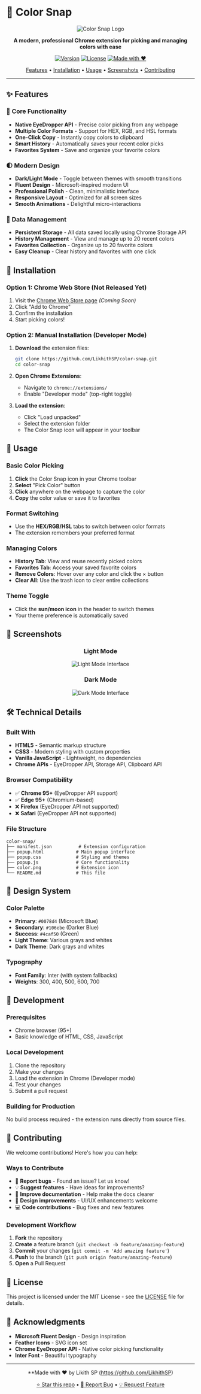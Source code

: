 # 🎨 Color Snap

<div align="center">

![Color Snap Logo](https://img.shields.io/badge/Color-Snap-0078d4?style=for-the-badge&logo=google-chrome&logoColor=white)

**A modern, professional Chrome extension for picking and managing colors with ease**

[![Version](https://img.shields.io/badge/Version-1.0-brightgreen?style=flat)](https://github.com/yourusername/color-snap)
[![License](https://img.shields.io/badge/License-MIT-blue?style=flat)](LICENSE)
[![Made with ❤️](https://img.shields.io/badge/Made%20with-❤️-red?style=flat)](https://github.com/yourusername/color-snap)

[Features](#-features) • [Installation](#-installation) • [Usage](#-usage) • [Screenshots](#-screenshots) • [Contributing](#-contributing)

---

</div>

## ✨ Features

### 🎯 **Core Functionality**
- **Native EyeDropper API** - Precise color picking from any webpage
- **Multiple Color Formats** - Support for HEX, RGB, and HSL formats
- **One-Click Copy** - Instantly copy colors to clipboard
- **Smart History** - Automatically saves your recent color picks
- **Favorites System** - Save and organize your favorite colors

### 🌓 **Modern Design**
- **Dark/Light Mode** - Toggle between themes with smooth transitions
- **Fluent Design** - Microsoft-inspired modern UI
- **Professional Polish** - Clean, minimalistic interface
- **Responsive Layout** - Optimized for all screen sizes
- **Smooth Animations** - Delightful micro-interactions

### 💾 **Data Management**
- **Persistent Storage** - All data saved locally using Chrome Storage API
- **History Management** - View and manage up to 20 recent colors
- **Favorites Collection** - Organize up to 20 favorite colors
- **Easy Cleanup** - Clear history and favorites with one click

## 🚀 Installation

### Option 1: Chrome Web Store (Not Released Yet)
1. Visit the [Chrome Web Store page](https://chrome.google.com/webstore) *(Coming Soon)*
2. Click "Add to Chrome"
3. Confirm the installation
4. Start picking colors!

### Option 2: Manual Installation (Developer Mode)
1. **Download** the extension files:
   ```bash
   git clone https://github.com/LikhithSP/color-snap.git
   cd color-snap
   ```

2. **Open Chrome Extensions**:
   - Navigate to `chrome://extensions/`
   - Enable "Developer mode" (top-right toggle)

3. **Load the extension**:
   - Click "Load unpacked"
   - Select the extension folder
   - The Color Snap icon will appear in your toolbar

## 📱 Usage

### Basic Color Picking
1. **Click** the Color Snap icon in your Chrome toolbar
2. **Select** "Pick Color" button
3. **Click** anywhere on the webpage to capture the color
4. **Copy** the color value or save it to favorites

### Format Switching
- Use the **HEX/RGB/HSL** tabs to switch between color formats
- The extension remembers your preferred format

### Managing Colors
- **History Tab**: View and reuse recently picked colors
- **Favorites Tab**: Access your saved favorite colors
- **Remove Colors**: Hover over any color and click the × button
- **Clear All**: Use the trash icon to clear entire collections

### Theme Toggle
- Click the **sun/moon icon** in the header to switch themes
- Your theme preference is automatically saved

## 📸 Screenshots

<div align="center">

### Light Mode
![Light Mode Interface](Demo.png)

### Dark Mode  
![Dark Mode Interface](Demo1.png)


</div>

## 🛠️ Technical Details

### Built With
- **HTML5** - Semantic markup structure
- **CSS3** - Modern styling with custom properties
- **Vanilla JavaScript** - Lightweight, no dependencies
- **Chrome APIs** - EyeDropper API, Storage API, Clipboard API

### Browser Compatibility
- ✅ **Chrome 95+** (EyeDropper API support)
- ✅ **Edge 95+** (Chromium-based)
- ❌ **Firefox** (EyeDropper API not supported)
- ❌ **Safari** (EyeDropper API not supported)

### File Structure
```
color-snap/
├── manifest.json          # Extension configuration
├── popup.html            # Main popup interface
├── popup.css             # Styling and themes
├── popup.js              # Core functionality
├── color.png             # Extension icon
└── README.md             # This file
```

## 🎨 Design System

### Color Palette
- **Primary**: `#0078d4` (Microsoft Blue)
- **Secondary**: `#106ebe` (Darker Blue)
- **Success**: `#4caf50` (Green)
- **Light Theme**: Various grays and whites
- **Dark Theme**: Dark grays and whites

### Typography
- **Font Family**: Inter (with system fallbacks)
- **Weights**: 300, 400, 500, 600, 700

## 🔧 Development

### Prerequisites
- Chrome browser (95+)
- Basic knowledge of HTML, CSS, JavaScript

### Local Development
1. Clone the repository
2. Make your changes
3. Load the extension in Chrome (Developer mode)
4. Test your changes
5. Submit a pull request

### Building for Production
No build process required - the extension runs directly from source files.

## 🤝 Contributing

We welcome contributions! Here's how you can help:

### Ways to Contribute
- 🐛 **Report bugs** - Found an issue? Let us know!
- 💡 **Suggest features** - Have ideas for improvements?
- 📝 **Improve documentation** - Help make the docs clearer
- 🎨 **Design improvements** - UI/UX enhancements welcome
- 💻 **Code contributions** - Bug fixes and new features

### Development Workflow
1. **Fork** the repository
2. **Create** a feature branch (`git checkout -b feature/amazing-feature`)
3. **Commit** your changes (`git commit -m 'Add amazing feature'`)
4. **Push** to the branch (`git push origin feature/amazing-feature`)
5. **Open** a Pull Request

## 📄 License

This project is licensed under the MIT License - see the [LICENSE](LICENSE) file for details.

## 🙏 Acknowledgments

- **Microsoft Fluent Design** - Design inspiration
- **Feather Icons** - SVG icon set
- **Chrome EyeDropper API** - Native color picking functionality
- **Inter Font** - Beautiful typography

---

<div align="center">

**Made with ❤️ by Likith SP (https://github.com/LikhithSP)

[⭐ Star this repo](https://github.com/yourusername/color-snap) • [🐛 Report Bug](https://github.com/yourusername/color-snap/issues) • [💡 Request Feature](https://github.com/yourusername/color-snap/issues)

</div>
